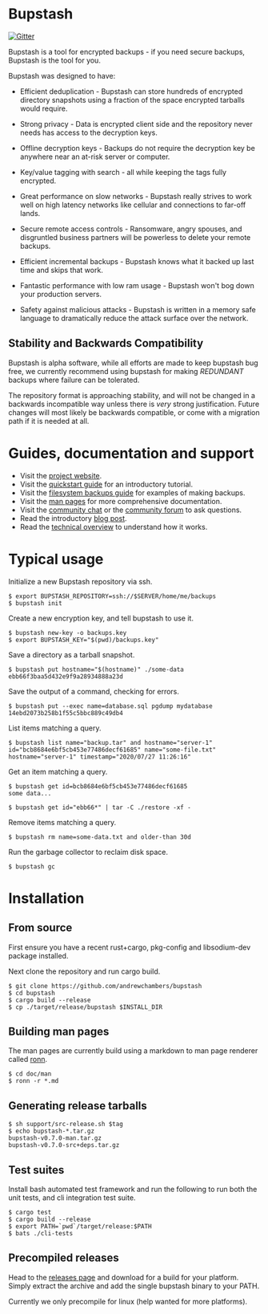 # Bupstash

[![Gitter](https://badges.gitter.im/bupstash/community.svg)](https://gitter.im/bupstash/community?utm_source=badge&utm_medium=badge&utm_campaign=pr-badge)

Bupstash is a tool for encrypted backups - if you need secure backups, Bupstash is the tool for you.


Bupstash was designed to have:

- Efficient deduplication - Bupstash can store hundreds of encrypted directory snapshots using a fraction of the space encrypted tarballs would require.

- Strong privacy - Data is encrypted client side and the repository never needs has access to the decryption keys.

- Offline decryption keys - Backups do not require the decryption key be anywhere near an at-risk server or computer.

- Key/value tagging with search - all while keeping the tags fully encrypted.

- Great performance on slow networks - Bupstash really strives to work well on high latency networks like cellular and connections to far-off lands.

- Secure remote access controls - Ransomware, angry spouses, and disgruntled business partners will be powerless to delete your remote backups.

- Efficient incremental backups - Bupstash knows what it backed up last time and skips that work.

- Fantastic performance with low ram usage - Bupstash won't bog down your production servers.

- Safety against malicious attacks - Bupstash is written in a memory safe language to dramatically reduce the attack surface over the network.

## Stability and Backwards Compatibility

Bupstash is alpha software, while all efforts are made to keep bupstash bug free, we currently recommend
using bupstash for making *REDUNDANT* backups where failure can be tolerated.

The repository format is approaching stability, and will not be changed
in a backwards incompatible way unless there is *very* strong justification. Future changes will most likely be backwards compatible, or come with a migration path if it is needed at all.

# Guides, documentation and support

- Visit the [project website](https://bupstash.io).
- Visit the [quickstart guide](https://bupstash.io/doc/guides/Getting%20Started.html) for an introductory tutorial.
- Visit the [filesystem backups guide](https://bupstash.io/doc/guides/Filesystem%20Backups.html) for examples of making backups.
- Visit the [man pages](https://bupstash.io/doc/man/bupstash.html) for more comprehensive documentation.
- Visit the [community chat](https://gitter.im/bupstash/community?utm_source=share-link&utm_medium=link&utm_campaign=share-link) or the [community forum](https://github.com/andrewchambers/bupstash/discussions) to ask questions.
- Read the introductory [blog post](https://acha.ninja/blog/introducing_bupstash/).
- Read the [technical overview](./doc/technical_overview.md) to understand how it works.

# Typical usage

Initialize a new Bupstash repository via ssh.
```
$ export BUPSTASH_REPOSITORY=ssh://$SERVER/home/me/backups
$ bupstash init
```

Create a new encryption key, and tell bupstash to use it.
```
$ bupstash new-key -o backups.key
$ export BUPSTASH_KEY="$(pwd)/backups.key"
```

Save a directory as a tarball snapshot.
```
$ bupstash put hostname="$(hostname)" ./some-data
ebb66f3baa5d432e9f9a28934888a23d
```
Save the output of a command, checking for errors.
```
$ bupstash put --exec name=database.sql pgdump mydatabase
14ebd2073b258b1f55c5bbc889c49db4
```

List items matching a query.
```
$ bupstash list name="backup.tar" and hostname="server-1"
id="bcb8684e6bf5cb453e77486decf61685" name="some-file.txt" hostname="server-1" timestamp="2020/07/27 11:26:16"
```

Get an item matching a query.
```
$ bupstash get id=bcb8684e6bf5cb453e77486decf61685
some data...

$ bupstash get id="ebb66*" | tar -C ./restore -xf -
```

Remove items matching a query.
```
$ bupstash rm name=some-data.txt and older-than 30d
```

Run the garbage collector to reclaim disk space.
```
$ bupstash gc
```

# Installation

## From source

First ensure you have a recent rust+cargo, pkg-config and libsodium-dev package installed.

Next clone the repository and run cargo build.
```
$ git clone https://github.com/andrewchambers/bupstash
$ cd bupstash
$ cargo build --release
$ cp ./target/release/bupstash $INSTALL_DIR
```

## Building man pages

The man pages are currently build using a markdown to man page renderer called [ronn](https://github.com/rtomayko/ronn).

```
$ cd doc/man
$ ronn -r *.md
```

## Generating release tarballs

```
$ sh support/src-release.sh $tag
$ echo bupstash-*.tar.gz
bupstash-v0.7.0-man.tar.gz
bupstash-v0.7.0-src+deps.tar.gz
```

## Test suites

Install bash automated test framework and run the following to run both the unit tests, and cli integration test suite.

```
$ cargo test
$ cargo build --release
$ export PATH=`pwd`/target/release:$PATH
$ bats ./cli-tests
```

## Precompiled releases

Head to the [releases page](https://github.com/andrewchambers/bupstash/releases) and download for 
a build for your platform. Simply extract the archive and add the single bupstash binary to your PATH.

Currently we only precompile for linux (help wanted for more platforms).



